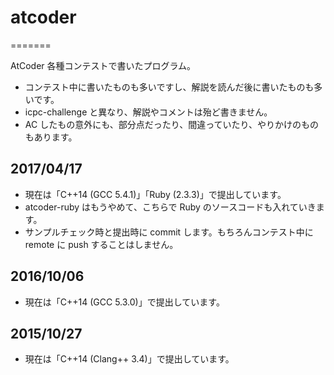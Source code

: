 # atcoder
=======

AtCoder 各種コンテストで書いたプログラム。

- コンテスト中に書いたものも多いですし、解説を読んだ後に書いたものも多いです。
- icpc-challenge と異なり、解説やコメントは殆ど書きません。
- AC したもの意外にも、部分点だったり、間違っていたり、やりかけのものもあります。

## 2017/04/17

- 現在は「C++14 (GCC 5.4.1)」「Ruby (2.3.3)」で提出しています。
- atcoder-ruby はもうやめて、こちらで Ruby のソースコードも入れていきます。
- サンプルチェック時と提出時に commit します。もちろんコンテスト中に remote に push することはしません。

## 2016/10/06

- 現在は「C++14 (GCC 5.3.0)」で提出しています。

## 2015/10/27

- 現在は「C++14 (Clang++ 3.4)」で提出しています。
